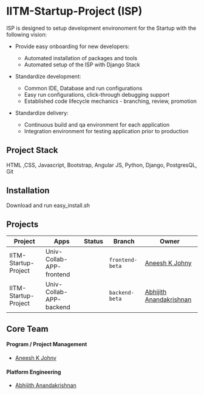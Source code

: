 # IITM-Startup-Project (ISP)

 ISP is designed to setup development environoment for the Startup with the following vision:

* Provide easy onboarding for new developers:
    * Automated installation of packages and tools
    * Automated setup of the ISP with Django Stack 
    
* Standardize development:
    * Common IDE, Database and run configurations
    * Easy run configurations, click-through debugging support
    * Established code lifecycle mechanics - branching, review, promotion
 
* Standardize delivery:
    * Continuous build and qa environment for each application
    * Integration environment for testing application prior to production 

## Project Stack

HTML ,CSS, Javascript, Bootstrap, Angular JS, Python, Django, PostgresQL, Git


## Installation

Download and run easy_install.sh

## Projects

Project | Apps | Status | Branch | Owner
--- | --- | --- | --- | ---
IITM-Startup-Project | Univ-Collab-APP-frontend |  | `frontend-beta` | [Aneesh K Johny](aneeshkjohny2017@gmail.com)
IITM-Startup-Project | Univ-Collab-APP-backend |  | `backend-beta` | [Abhijith Anandakrishnan](abhijithananthan@gmail.com)


## Core Team
#### Program / Project Management
* [Aneesh K Johny](aneeshkjohny2017@gmail.com)

#### Platform Engineering
* [Abhijith Anandakrishnan](abhijithananthan@gmail.com)

